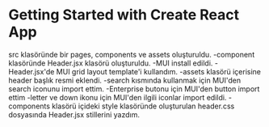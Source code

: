 # Getting Started with Create React App

src klasöründe bir pages, components  ve assets  oluşturuldu. 
-component klasöründe Header.jsx klasörü oluşturuldu.
-MUI install edildi.
-Header.jsx'de MUI grid layout template'i kullandım.
-assets klasörü içerisine header başlık resmi eklendi.
-search kısmında kullanmak için MUI'den search iconunu import ettim.
-Enterprise butonu için MUI'den button import ettim
-letter ve down ikonu için MUI'den ilgili iconlar import edildi.
-components klasörü içideki style klasöründe oluşturulan header.css dosyasında Header.jsx stillerini yazdım.